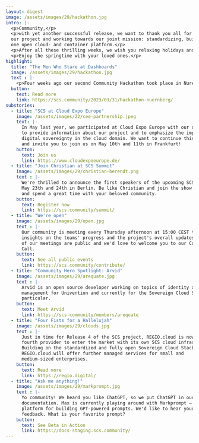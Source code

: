 ```yaml
---
layout: digest
image: /assets/images/29/hackathon.jpg
intro: |-
  <p>Community,</p>
  <p>with yet another successful release, we want to thank you all for contributing to
  our project and working towards our joint mission: standardizing, building and operating
  one open cloud- and container platform.</p>
  <p>After all these thrilling weeks, we wish you relaxing holidays and are already looking forward to the upcoming plans of R5.</p>
  <p>Enjoy the springtime with your loved ones.</p>
highlight:
  title: "The Men Who Stare at Dashboards"
  image: /assets/images/29/hackathon.jpg
  text : |-
    <p>Four weeks ago our second Community Hackathon took place in Nuremberg. During this great event we gathered with familiar faces from our community as well as with new friends to work together on many interesting topics. All in all it was a very productive event with good discussions and lot of fun.</p>
  button:
    text: Read more
    link: https://scs.community/2023/03/31/hackathon-nuernberg/
substories:
  - title: "SCS at Cloud Expo Europe"
    image: /assets/images/22/cee-partnership.jpeg
    text: |-
      In May last year, we participated at Cloud Expo Europe with our own booth
      to provide information about our project and to emphasize the importance of
      digital sovereignty in the cloud domain. We want to continue this success
      and invite you to join us on May 10th and 11th in Frankfurt!
    button:
      text: Join us
      link: https://www.cloudexpoeurope.de/
  - title: "Join Christian at SCS Summit"
    image: /assets/images/29/christian-berendt.png
    text : |-
      We're thrilled to announce the first speakers of the upcoming SCS Summit on
      May 23th and 24th in Berlin. Be like Christian and join the show to connect
      and spend a great time with your beloved community.
    button:
      text: Register now
      link: https://scs.community/summit/
  - title: "We're open"
    image: /assets/images/29/open.jpg
    text : |-
      Our community is meeting every Thursday afternoon at 15:00 CEST to share
      insights on the teams' progress and the project's overall updates. All
      of our meetings are public and we'd love to welcome you to our Community
      Call.
    button:
      text: See all public events
      link: https://scs.community/contribute/
  - title: "Community Hero Spotlight: Arvid"
    image: /assets/images/29/arequate.jpg
    text : |-
      Arvid is an open source developer working on topics of identity and access
      management for Univention and currently for the Sovereign Cloud Stack in
      particular.
    button:
      text: Meet Arvid
      link: https://scs.community/members/arequate
  - title: "Four Fists for a Hallelujah"
    image: /assets/images/29/clouds.jpg
    text : |-
      Just in time for Release 4 of the SCS project, REGIO.cloud is now the
      fourth provider to enter the market with its own SCS cloud infrastructure.
      Building on the standardized and fully open Sovereign Cloud Stack,
      REGIO.cloud will offer further managed services for small and
      medium-sized enterprises.
    button:
      text: Read more
      link: https://regio.digital/
  - title: "Ask me anything!"
    image: /assets/images/29/markprompt.jpg
    text : |-
      Yo community! We heard you like ChatGPT, so we put ChatGPT in our
      documentation. Max is currently playing around with Markprompt — a
      platform for building GPT-powered prompts. We'd like to hear your
      feedback. What is your favorite prompt?
    button:
      text: See Beta in Action
      link: https://docs-staging.scs.community/
---
```

